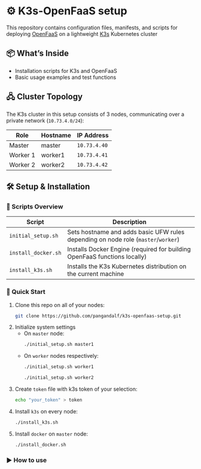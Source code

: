 # ⚙️ **K3s-OpenFaaS setup**

This repository contains configuration files, manifests, and scripts for deploying [OpenFaaS](https://github.com/openfaas/faas) on a lightweight [K3s](https://github.com/k3s-io/k3s) Kubernetes cluster

## 📦 **What’s Inside**
- Installation scripts for K3s and OpenFaaS
- Basic usage examples and test functions

## 🖧 **Cluster Topology**
The K3s cluster in this setup consists of 3 nodes, communicating over a private network (`10.73.4.0/24`):

| Role       | Hostname   | IP Address    |
|------------|------------|---------------|
| Master     | master     | `10.73.4.40`  |
| Worker 1   | worker1    | `10.73.4.41`  |
| Worker 2   | worker2    | `10.73.4.42`  |

## 🛠️ **Setup & Installation**

### 🧰 Scripts Overview

| Script              | Description                                                                 |
|----------------------|-----------------------------------------------------------------------------|
| `initial_setup.sh`      | Sets hostname and adds basic UFW rules depending on node role (`master`/`worker`) |
| `install_docker.sh`  | Installs Docker Engine (required for building OpenFaaS functions locally)  |
| `install_k3s.sh`     | Installs the K3s Kubernetes distribution on the current machine            |

### 🚀 Quick Start
1. Clone this repo on all of your nodes:
   ```bash
   git clone https://github.com/pangandalf/k3s-openfaas-setup.git
   ```
1. Initialize system settings
   - On `master` node:
      ```bash
      ./initial_setup.sh master1
      ```
   - On `worker` nodes respectively:
      ```bash
      ./initial_setup.sh worker1
      ```
      ```bash
      ./initial_setup.sh worker2
      ```
2. Create `token` file with k3s token of your selection:
   ```bash
   echo "your_token" > token
   ```
3. Install `k3s` on every node:
   ```bash
   ./install_k3s.sh
   ```
4. Install `docker` on `master` node:
   ```bash
   ./install_docker.sh
   ```
### ▶️ How to use
